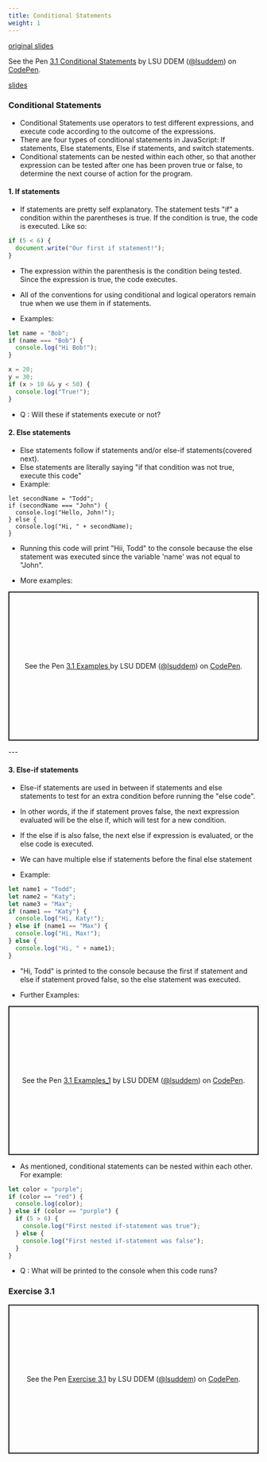 ```yaml
---
title: Conditional Statements
weight: 1
---
```


[original slides](../old_presentation3_1)

<p data-height="600" data-theme-id="33744" data-slug-hash="13781480ff73bc907eaa31ab76c06ddc" data-default-tab="js" data-user="lsuddem" data-embed-version="2" data-pen-title="3.1 Conditional Statements" data-editable="true" class="codepen">See the Pen <a href="https://codepen.io/lsuddem/pen/13781480ff73bc907eaa31ab76c06ddc/">3.1 Conditional Statements</a> by LSU DDEM (<a href="https://codepen.io/lsuddem">@lsuddem</a>) on <a href="https://codepen.io">CodePen</a>.</p>
<script async src="https://static.codepen.io/assets/embed/ei.js"></script>


[slides](../presentation3_1)

### Conditional Statements 

* Conditional Statements use operators to test different expressions, and execute code according to the outcome of the expressions.
* There are four types of conditional statements in JavaScript: If statements, Else statements, Else if statements, and switch statements.
* Conditional statements can be nested within each other, so that another expression can be tested after one has been proven true or false, to determine the next course of action for the program.

#### 1. If statements 

* If statements are pretty self explanatory. The statement tests "if" a condition within the parentheses is true. If the condition is true, the code is executed. Like so:

```js
if (5 < 6) {
  document.write("Our first if statement!");
}
```
* The expression within the parenthesis is the condition being tested. Since the expression is true, the code executes. 

* All of the conventions for using conditional and logical operators remain true when we use them in if statements.
* Examples:

```js
let name = "Bob";
if (name === "Bob") {
  console.log("Hi Bob!");
}

x = 20;
y = 30;
if (x > 10 && y < 50) {
  console.log("True!");
}
```

* Q : Will these if statements execute or not? 

#### 2. Else statements 

* Else statements follow if statements and/or else-if statements(covered next).
* Else statements are literally saying "if that condition was not true, execute this code"
* Example:
```
let secondName = "Todd";
if (secondName === "John") {
  console.log("Hello, John!");
} else {
  console.log("Hi, " + secondName);
}
```
* Running this code will print "Hii, Todd" to the console because the else statement was executed since the variable 'name' was not equal to "John".

* More examples:
<p class="codepen" data-height="300" data-default-tab="result" data-slug-hash="LEPxzVr" data-pen-title="3.1 Examples " data-user="lsuddem" style="height: 300px; box-sizing: border-box; display: flex; align-items: center; justify-content: center; border: 2px solid; margin: 1em 0; padding: 1em;">
  <span>See the Pen <a href="https://codepen.io/lsuddem/pen/LEPxzVr">
  3.1 Examples </a> by LSU DDEM (<a href="https://codepen.io/lsuddem">@lsuddem</a>)
  on <a href="https://codepen.io">CodePen</a>.</span>
</p>
<script async src="https://cpwebassets.codepen.io/assets/embed/ei.js"></script>
---

#### 3. Else-if statements 

* Else-if statements are used in between if statements and else statements to test for an extra condition before running the "else code".
* In other words, if the if statement proves false, the next expression evaluated will be the else if, which will test for a new condition.
* If the else if is also false, the next else if expression is evaluated, or the else code is executed.
* We can have multiple else if statements before the final else statement

* Example:

```js
let name1 = "Todd";
let name2 = "Katy";
let name3 = "Max";
if (name1 == "Katy") {
  console.log("Hi, Katy!");
} else if (name1 == "Max") {
  console.log("Hi, Max!");
} else {
  console.log("Hi, " + name1);
}
```

* "Hi, Todd" is printed to the console because the first if statement and else if statement proved false, so the else statement was executed.

* Further Examples: 

<p class="codepen" data-height="300" data-default-tab="result" data-slug-hash="wBwgrzB" data-pen-title="3.1 Examples_1" data-user="lsuddem" style="height: 300px; box-sizing: border-box; display: flex; align-items: center; justify-content: center; border: 2px solid; margin: 1em 0; padding: 1em;">
  <span>See the Pen <a href="https://codepen.io/lsuddem/pen/wBwgrzB">
  3.1 Examples_1</a> by LSU DDEM (<a href="https://codepen.io/lsuddem">@lsuddem</a>)
  on <a href="https://codepen.io">CodePen</a>.</span>
</p>
<script async src="https://cpwebassets.codepen.io/assets/embed/ei.js"></script>


* As mentioned, conditional statements can be nested within each other. For example:

```js
let color = "purple";
if (color == "red") {
  console.log(color);
} else if (color == "purple") {
  if (5 > 6) {
    console.log("First nested if-statement was true");
  } else {
    console.log("First nested if-statement was false");
  }
}

```
* Q : What will be printed to the console when this code runs?

### Exercise 3.1

<p class="codepen" data-height="300" data-default-tab="result" data-slug-hash="qEWRPRy" data-pen-title="Exercise 3.1" data-user="lsuddem" style="height: 300px; box-sizing: border-box; display: flex; align-items: center; justify-content: center; border: 2px solid; margin: 1em 0; padding: 1em;">
  <span>See the Pen <a href="https://codepen.io/lsuddem/pen/qEWRPRy">
  Exercise 3.1</a> by LSU DDEM (<a href="https://codepen.io/lsuddem">@lsuddem</a>)
  on <a href="https://codepen.io">CodePen</a>.</span>
</p>
<script async src="https://cpwebassets.codepen.io/assets/embed/ei.js"></script>
